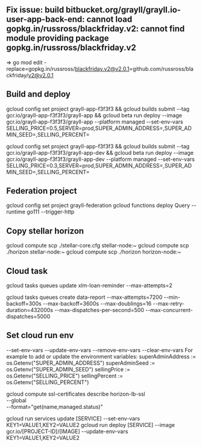 ## Fix issue: build bitbucket.org/grayll/grayll.io-user-app-back-end: cannot load gopkg.in/russross/blackfriday.v2: cannot find module providing package gopkg.in/russross/blackfriday.v2

=> go mod edit -replace=gopkg.in/russross/blackfriday.v2@v2.0.1=github.com/russross/blackfriday/v2@v2.0.1

## Build and deploy
gcloud config set project grayll-app-f3f3f3 &&
gcloud builds submit --tag gcr.io/grayll-app-f3f3f3/grayll-app &&
gcloud beta run deploy --image gcr.io/grayll-app-f3f3f3/grayll-app --platform managed --set-env-vars SELLING_PRICE=0.5,SERVER=prod,SUPER_ADMIN_ADDRESS=,SUPER_ADMIN_SEED=,SELLING_PERCENT=

gcloud config set project grayll-app-f3f3f3 &&
gcloud builds submit --tag gcr.io/grayll-app-f3f3f3/grayll-app-dev &&
gcloud beta run deploy --image gcr.io/grayll-app-f3f3f3/grayll-app-dev --platform managed --set-env-vars SELLING_PRICE=0.3,SERVER=prod,SUPER_ADMIN_ADDRESS=,SUPER_ADMIN_SEED=,SELLING_PERCENT=

## Federation project
gcloud config set project grayll-federation
gcloud functions deploy Query --runtime go111 --trigger-http

## Copy stellar horizon
gcloud compute scp ./stellar-core.cfg stellar-node:~
gcloud compute scp ./horizon stellar-node:~
gcloud compute scp ./horizon horizon-node:~
## Cloud task
gcloud tasks queues update xlm-loan-reminder --max-attempts=2

gcloud tasks queues create data-report --max-attempts=7200 --min-backoff=300s --max-backoff=3600s --max-doublings=16 --max-retry-duration=432000s --max-dispatches-per-second=500 --max-concurrent-dispatches=5000

## Set cloud run env
--set-env-vars
--update-env-vars
--remove-env-vars
--clear-env-vars
For example to add or update the environment variables:
superAdminAddress := os.Getenv("SUPER_ADMIN_ADDRESS")
	superAdminSeed := os.Getenv("SUPER_ADMIN_SEED")
	sellingPrice := os.Getenv("SELLING_PRICE")
	sellingPercent := os.Getenv("SELLING_PERCENT")

gcloud compute ssl-certificates describe horizon-lb-ssl \
    --global \
    --format="get(name,managed.status)"

gcloud run services update [SERVICE] --set-env-vars KEY1=VALUE1,KEY2=VALUE2
gcloud run deploy [SERVICE] --image gcr.io/[PROJECT-ID]/[IMAGE] --update-env-vars KEY1=VALUE1,KEY2=VALUE2